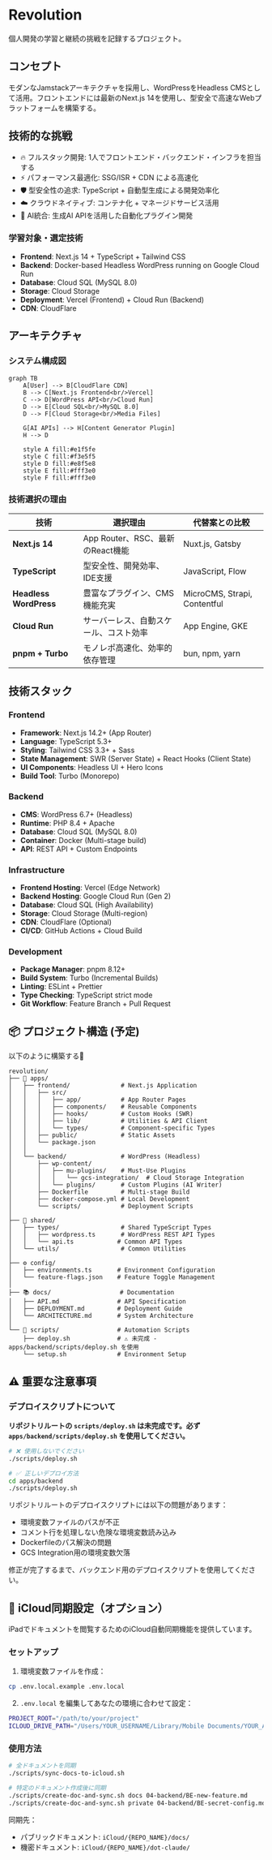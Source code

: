 # Revolution

個人開発の学習と継続の挑戦を記録するプロジェクト。

## コンセプト

モダンなJamstackアーキテクチャを採用し、WordPressをHeadless CMSとして活用。フロントエンドには最新のNext.js 14を使用し、型安全で高速なWebプラットフォームを構築する。

## 技術的な挑戦

- 🔥 フルスタック開発: 1人でフロントエンド・バックエンド・インフラを担当する
- ⚡ パフォーマンス最適化: SSG/ISR + CDN による高速化
- 🛡️ 型安全性の追求: TypeScript + 自動型生成による開発効率化
- ☁️ クラウドネイティブ: コンテナ化 + マネージドサービス活用
- 🤖 AI統合: 生成AI APIを活用した自動化プラグイン開発

### 学習対象・選定技術

- **Frontend**: Next.js 14 + TypeScript + Tailwind CSS
- **Backend**: Docker-based Headless WordPress running on Google Cloud Run
- **Database**: Cloud SQL (MySQL 8.0)
- **Storage**: Cloud Storage
- **Deployment**: Vercel (Frontend) + Cloud Run (Backend)
- **CDN**: CloudFlare

## アーキテクチャ

### システム構成図

```mermaid
graph TB
    A[User] --> B[CloudFlare CDN]
    B --> C[Next.js Frontend<br/>Vercel]
    C --> D[WordPress API<br/>Cloud Run]
    D --> E[Cloud SQL<br/>MySQL 8.0]
    D --> F[Cloud Storage<br/>Media Files]

    G[AI APIs] --> H[Content Generator Plugin]
    H --> D

    style A fill:#e1f5fe
    style C fill:#f3e5f5
    style D fill:#e8f5e8
    style E fill:#fff3e0
    style F fill:#fff3e0
```

### 技術選択の理由

| 技術 | 選択理由 | 代替案との比較 |
|------|----------|----------------|
| **Next.js 14** | App Router、RSC、最新のReact機能 | Nuxt.js, Gatsby |
| **TypeScript** | 型安全性、開発効率、IDE支援 | JavaScript, Flow |
| **Headless WordPress** | 豊富なプラグイン、CMS機能充実 | MicroCMS, Strapi, Contentful |
| **Cloud Run** | サーバーレス、自動スケール、コスト効率 | App Engine, GKE |
| **pnpm + Turbo** | モノレポ高速化、効率的依存管理 | bun, npm, yarn |

## 技術スタック

### Frontend
- **Framework**: Next.js 14.2+ (App Router)
- **Language**: TypeScript 5.3+
- **Styling**: Tailwind CSS 3.3+ + Sass
- **State Management**: SWR (Server State) + React Hooks (Client State)
- **UI Components**: Headless UI + Hero Icons
- **Build Tool**: Turbo (Monorepo)

### Backend
- **CMS**: WordPress 6.7+ (Headless)
- **Runtime**: PHP 8.4 + Apache
- **Database**: Cloud SQL (MySQL 8.0)
- **Container**: Docker (Multi-stage build)
- **API**: REST API + Custom Endpoints

### Infrastructure
- **Frontend Hosting**: Vercel (Edge Network)
- **Backend Hosting**: Google Cloud Run (Gen 2)
- **Database**: Cloud SQL (High Availability)
- **Storage**: Cloud Storage (Multi-region)
- **CDN**: CloudFlare (Optional)
- **CI/CD**: GitHub Actions + Cloud Build

### Development
- **Package Manager**: pnpm 8.12+
- **Build System**: Turbo (Incremental Builds)
- **Linting**: ESLint + Prettier
- **Type Checking**: TypeScript strict mode
- **Git Workflow**: Feature Branch + Pull Request

## 📦 プロジェクト構造 (予定)

以下のように構築する📝

```
revolution/
├── 🎨 apps/
│   ├── frontend/              # Next.js Application
│   │   ├── src/
│   │   │   ├── app/           # App Router Pages
│   │   │   ├── components/    # Reusable Components
│   │   │   ├── hooks/         # Custom Hooks (SWR)
│   │   │   ├── lib/           # Utilities & API Client
│   │   │   └── types/         # Component-specific Types
│   │   ├── public/            # Static Assets
│   │   └── package.json
│   │
│   └── backend/               # WordPress (Headless)
│       ├── wp-content/
│       │   ├── mu-plugins/    # Must-Use Plugins
│       │   │   └── gcs-integration/  # Cloud Storage Integration
│       │   └── plugins/       # Custom Plugins (AI Writer)
│       ├── Dockerfile         # Multi-stage Build
│       ├── docker-compose.yml # Local Development
│       └── scripts/           # Deployment Scripts
│
├── 🔧 shared/
│   ├── types/                 # Shared TypeScript Types
│   │   ├── wordpress.ts       # WordPress REST API Types
│   │   └── api.ts            # Common API Types
│   └── utils/                 # Common Utilities
│
├── ⚙️ config/
│   ├── environments.ts       # Environment Configuration
│   └── feature-flags.json    # Feature Toggle Management
│
├── 📚 docs/                   # Documentation
│   ├── API.md                # API Specification
│   ├── DEPLOYMENT.md         # Deployment Guide
│   └── ARCHITECTURE.md       # System Architecture
│
└── 🚀 scripts/                # Automation Scripts
    ├── deploy.sh             # ⚠️ 未完成 - apps/backend/scripts/deploy.sh を使用
    └── setup.sh              # Environment Setup
```

## ⚠️ 重要な注意事項

### デプロイスクリプトについて

**リポジトリルートの `scripts/deploy.sh` は未完成です。必ず `apps/backend/scripts/deploy.sh` を使用してください。**

```bash
# ❌ 使用しないでください
./scripts/deploy.sh

# ✅ 正しいデプロイ方法
cd apps/backend
./scripts/deploy.sh
```

リポジトリルートのデプロイスクリプトには以下の問題があります：
- 環境変数ファイルのパスが不正
- コメント行を処理しない危険な環境変数読み込み
- Dockerfileのパス解決の問題
- GCS Integration用の環境変数欠落

修正が完了するまで、バックエンド用のデプロイスクリプトを使用してください。

## 📱 iCloud同期設定（オプション）

iPadでドキュメントを閲覧するためのiCloud自動同期機能を提供しています。

### セットアップ

1. 環境変数ファイルを作成：
```bash
cp .env.local.example .env.local
```

2. `.env.local` を編集してあなたの環境に合わせて設定：
```bash
PROJECT_ROOT="/path/to/your/project"
ICLOUD_DRIVE_PATH="/Users/YOUR_USERNAME/Library/Mobile Documents/YOUR_APP"
```

### 使用方法

```bash
# 全ドキュメントを同期
./scripts/sync-docs-to-icloud.sh

# 特定のドキュメント作成後に同期
./scripts/create-doc-and-sync.sh docs 04-backend/BE-new-feature.md
./scripts/create-doc-and-sync.sh private 04-backend/BE-secret-config.md
```

同期先：
- パブリックドキュメント: `iCloud/{REPO_NAME}/docs/`
- 機密ドキュメント: `iCloud/{REPO_NAME}/dot-claude/`
